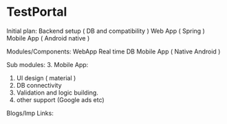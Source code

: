 # TestPortal

Initial plan:
Backend setup ( DB and compatibility )
Web App ( Spring )
Mobile App ( Android native )

Modules/Components:
WebApp
Real time DB
Mobile App ( Native Android )

Sub modules:
3. Mobile App:  
  1. UI design ( material )
  2. DB connectivity
  3. Validation and logic building.
  4. other support (Google ads etc)

Blogs/Imp Links:

